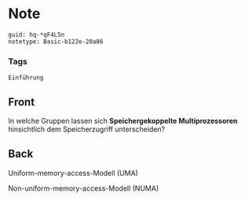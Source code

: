 # Note
```
guid: hq-*qF4L5n
notetype: Basic-b122e-20a86
```

### Tags
```
Einführung
```

## Front
In welche Gruppen lassen sich <b>Speichergekoppelte Multiprozessoren</b> hinsichtlich dem Speicherzugriff unterscheiden?

## Back
Uniform-memory-access-Modell (UMA)<div>Non-uniform-memory-access-Modell (NUMA)</div>
